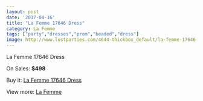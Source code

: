 ```yaml
---
layout: post
date: '2017-04-16'
title: "La Femme 17646 Dress"
category: La Femme
tags: ["party","dresses","prom","beaded","dress"]
image: http://www.lustparties.com/4644-thickbox_default/la-femme-17646-dress.jpg
---
```

La Femme 17646 Dress

On Sales: **$498**
<a href="https://www.lustparties.com/en/la-femme/1550-la-femme-17646-dress.html"><amp-img layout="responsive" width="600" height="600" src="//www.lustparties.com/4644-thickbox_default/la-femme-17646-dress.jpg" alt="La Femme 17646 Dress 0" /></a>
<a href="https://www.lustparties.com/en/la-femme/1550-la-femme-17646-dress.html"><amp-img layout="responsive" width="600" height="600" src="//www.lustparties.com/4646-thickbox_default/la-femme-17646-dress.jpg" alt="La Femme 17646 Dress 1" /></a>
<a href="https://www.lustparties.com/en/la-femme/1550-la-femme-17646-dress.html"><amp-img layout="responsive" width="600" height="600" src="//www.lustparties.com/4645-thickbox_default/la-femme-17646-dress.jpg" alt="La Femme 17646 Dress 2" /></a>

Buy it: [La Femme 17646 Dress](https://www.lustparties.com/en/la-femme/1550-la-femme-17646-dress.html "La Femme 17646 Dress")

View more: [La Femme](https://www.lustparties.com/en/4-la-femme "La Femme")